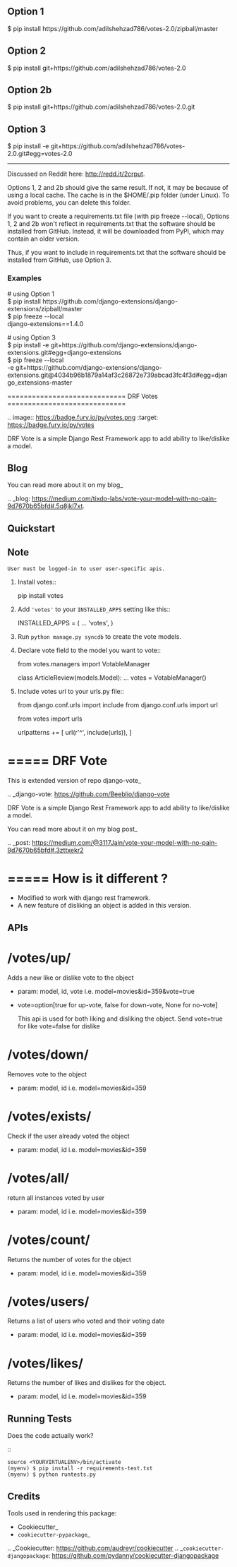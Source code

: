 
<h2>Option 1</h2>
<p>
<span class="code">$ pip install https://github.com/adilshehzad786/votes-2.0/zipball/master</span>
</p>

<h2>Option 2</h2>
<p>
<span class="code">$ pip install git+https://github.com/adilshehzad786/votes-2.0</span>
</p>

<h2>Option 2b</h2>
<p>
<span class="code">$ pip install git+https://github.com/adilshehzad786/votes-2.0.git</span>
</p>

<h2>Option 3</h2>
<p>
<span class="code">$ pip install -e git+https://github.com/adilshehzad786/votes-2.0.git#egg=votes-2.0</span>
</p>

<hr>

<p>
Discussed on Reddit here: <a href="http://redd.it/2crput">http://redd.it/2crput</a>.
</p>


<p class="my-span">
Options 1, 2 and 2b should give the same result. If not, it may be because of
using a local cache. The cache is in the <span class="code">$HOME/.pip</span> folder (under Linux). To avoid problems,
you can delete this folder.
</p>

<p class="my-span">
If you want to create a <span class="code">requirements.txt</span> file (with <span class="code">pip freeze --local</span>), Options
1, 2 and 2b won't reflect in <span class="code">requirements.txt</span> that the software should be
installed from GitHub. Instead, it will be downloaded from PyPi, which may
contain an older version.

Thus, if you want to include in <span class="code">requirements.txt</span> that the software should be
installed from GitHub, use Option 3.
</p>

<h3>Examples</h3>
<p>
# using Option 1<br>
<span class="code">$ pip install https://github.com/django-extensions/django-extensions/zipball/master</span><br>
<span class="code">$ pip freeze --local</span><br>
<span class="code">django-extensions==1.4.0</span><br>
</p>

<p>
# using Option 3<br>
<span class="code">$ pip install -e git+https://github.com/django-extensions/django-extensions.git#egg=django-extensions</span><br>
<span class="code">$ pip freeze --local</span><br>
<span class="code">-e git+https://github.com/django-extensions/django-extensions.git@4034b96b1879a14af3c26872e739abcad3fc4f3d#egg=django_extensions-master</span><br>
</p>

<p></p>
</div>
=============================
DRF Votes
=============================

.. image:: https://badge.fury.io/py/votes.png
    :target: https://badge.fury.io/py/votes


DRF Vote is a simple Django Rest Framework app to add ability to like/dislike a model.

Blog
-------------

You can read more about it on my blog_

.. _blog: https://medium.com/tixdo-labs/vote-your-model-with-no-pain-9d7670b65bfd#.5q8jkl7xt.

Quickstart
----------


Note
----------
    User must be logged-in to user user-specific apis.

1. Install votes::

    pip install votes




2. Add ``'votes'`` to your ``INSTALLED_APPS`` setting like this::

    INSTALLED_APPS = (
    ...
    'votes',
    )

3. Run ``python manage.py syncdb`` to create the vote models.


4. Declare vote field to the model you want to vote::

    from votes.managers import VotableManager

    class ArticleReview(models.Model):
        ...
        votes = VotableManager()

5. Include votes url to your urls.py file::

    from django.conf.urls import include
    from django.conf.urls import url

    from votes import urls

    urlpatterns += [
        url(r'^', include(urls)),
    ]

=====
DRF Vote
=====

This is extended version of repo django-vote_

.. _django-vote: https://github.com/Beeblio/django-vote

DRF Vote is a simple Django Rest Framework app to add ability to like/dislike a model.

You can read more about it on my blog post_

.. _post: https://medium.com/@3117Jain/vote-your-model-with-no-pain-9d7670b65bfd#.3zttxekr2

=====
How is it different ?
=====

- Modified to work with django rest framework.
- A new feature of disliking an object is added in this version.


APIs
-----------

/votes/up/
==========
Adds a new like or dislike vote to the object

* param: model, id, vote i.e. model=movies&id=359&vote=true
* vote=option[true for up-vote, false for down-vote, None for no-vote]

    This api is used for both liking and disliking the object.
    Send
    vote=true for like
    vote=false for dislike

/votes/down/
==========
Removes vote to the object

* param: model, id i.e. model=movies&id=359

/votes/exists/
============
Check if the user already voted the object

* param: model, id i.e. model=movies&id=359

/votes/all/
=========
return all instances voted by user

* param: model, id i.e. model=movies&id=359

/votes/count/
=======
Returns the number of votes for the object

* param: model, id i.e. model=movies&id=359

/votes/users/
=======
Returns a list of users who voted and their voting date

* param: model, id i.e. model=movies&id=359

/votes/likes/
=======
Returns the number of likes and dislikes for the object.

* param: model, id i.e. model=movies&id=359



Running Tests
--------------

Does the code actually work?

::

    source <YOURVIRTUALENV>/bin/activate
    (myenv) $ pip install -r requirements-test.txt
    (myenv) $ python runtests.py

Credits
---------

Tools used in rendering this package:

*  Cookiecutter_
*  `cookiecutter-pypackage`_

.. _Cookiecutter: https://github.com/audreyr/cookiecutter
.. _`cookiecutter-djangopackage`: https://github.com/pydanny/cookiecutter-djangopackage
